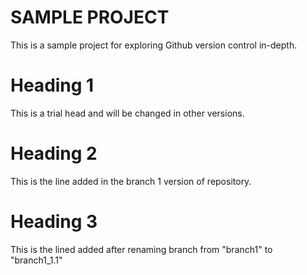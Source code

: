 # SAMPLE PROJECT
This is a sample project for exploring Github version control in-depth.

# Heading 1
This is a trial head and will be changed in other versions.

# Heading 2
This is the line added in the branch 1 version of repository.

# Heading 3
This is the lined added after renaming branch from "branch1" to "branch1_1.1"

